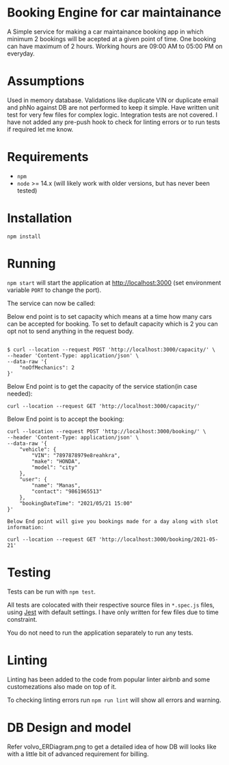 # Booking Engine for car maintainance
A Simple service for making a car maintainance booking app in which minimum 2 bookings will be acepted at a given point of time.
One booking can have maximum of 2 hours.
Working hours are 09:00 AM to 05:00 PM on everyday.

# Assumptions
Used in memory database.
Validations like duplicate VIN or duplicate email and phNo against DB are not performed to keep it simple.
Have written unit test for very few files for complex logic.
Integration tests are not covered.
I have not added any pre-push hook to check for linting errors or to run tests if required let me know.

# Requirements
* `npm`
* `node` >= 14.x (will likely work with older versions, but has never been
  tested)

# Installation

`npm install`

# Running

`npm start` will start the application at
[http://localhost:3000](http://localhost:3000) (set environment variable `PORT`
to change the port).

The service can now be called:

Below end point is to set capacity which means at a time how many cars can be accepted for booking.
To set to default capacity which is 2 you can opt not to send anything in the request body.

```

$ curl --location --request POST 'http://localhost:3000/capacity/' \
--header 'Content-Type: application/json' \
--data-raw '{
    "noOfMechanics": 2
}'
```
Below End point is to get the capacity of the service station(in case needed):

```
curl --location --request GET 'http://localhost:3000/capacity/'

```

Below End point is to accept the booking:

```
curl --location --request POST 'http://localhost:3000/booking/' \
--header 'Content-Type: application/json' \
--data-raw '{
    "vehicle": {
        "VIN": "7897878979e8reahkra",
        "make": "HONDA",
        "model": "city"
    },
    "user": {
        "name": "Manas",
        "contact": "9861965513"
    },
    "bookingDateTime": "2021/05/21 15:00"
}'

```

```
Below End point will give you bookings made for a day along with slot information:

curl --location --request GET 'http://localhost:3000/booking/2021-05-21'

```
# Testing

Tests can be run with `npm test`.

All tests are colocated with their respective source files in `*.spec.js` files,
using [Jest](https://facebook.github.io/jest/) with default settings.
I have only written for few files due to time constraint.

You do not need to run the application separately to run any tests.


# Linting

Linting has been added to the code from popular linter airbnb and some customezations also made on top of it.

To checking linting errors run `npm run lint` will show all errors and warning.
# DB Design and model
Refer volvo_ERDiagram.png to get a detailed idea of how DB will looks like with a little bit of advanced requirement for billing.
